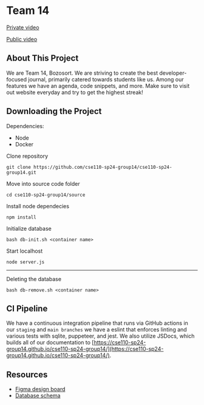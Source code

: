 # Team 14

[Private video](https://youtu.be/KRZFOjeSvd4)

[Public video](https://youtu.be/m8A1SdFYKyE)

## About This Project

We are Team 14, Bozosort. We are striving to create the best developer-focused journal, primarily catered towards students like us. Among our features we have an agenda, code snippets, and more. Make sure to visit out website everyday and try to get the highest streak!


## Downloading the Project

Dependencies: 
- Node
- Docker

Clone repository

```
git clone https://github.com/cse110-sp24-group14/cse110-sp24-group14.git
```

Move into source code folder

```
cd cse110-sp24-group14/source
```

Install node dependecies

```
npm install
```

Initialize database 

```
bash db-init.sh <container name>
```

Start localhost

```
node server.js
```
<hr>

Deleting the database

```
bash db-remove.sh <container name>
```

## CI Pipeline

We have a continuous integration pipeline that runs via GitHub actions in our `staging` and `main branches` we have a eslint that enforces linting and various tests with sqlite, puppeteer, and jest. We also utilize JSDocs, which builds all of our documentation to [https://cse110-sp24-group14.github.io/cse110-sp24-group14/](https://cse110-sp24-group14.github.io/cse110-sp24-group14/). 

## Resources

- [Figma design board](https://www.figma.com/design/zNVxTEwExahDGpp1mrBVRq/CSE-110-To-do-List)
- [Database schema](https://github.com/cse110-sp24-group14/cse110-sp24-group14/blob/main/specs/adr/052124-db-schema.md)
